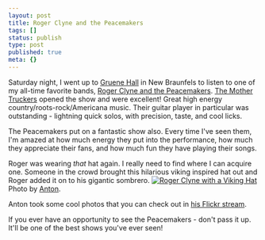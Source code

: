 ```yaml
---
layout: post
title: Roger Clyne and the Peacemakers
tags: []
status: publish
type: post
published: true
meta: {}
---
```

Saturday night, I went up to [Gruene Hall](http://gruenehall.com/) in New Braunfels to listen to one of my all-time favorite bands, [Roger Clyne and the Peacemakers](http://azpeacemakers.com/).  [The Mother Truckers](http://themothertruckers.com/) opened the show and were excellent!  Great high energy country/roots-rock/Americana music.  Their guitar player in particular was outstanding - lightning quick solos, with precision, taste, and cool licks.

The Peacemakers put on a fantastic show also.  Every time I've seen them, I'm amazed at how much energy they put into the performance, how much they appreciate their fans, and how much fun they have playing their songs.

Roger was wearing _that_ hat again.  I really need to find where I can acquire one.  Someone in the crowd brought this hilarious viking inspired hat out and Roger added it on to his gigantic sombrero. [![Roger Clyne with a Viking Hat](http://farm2.static.flickr.com/1189/1019157233_4741d2deb2.jpg?v=0)](http://flickr.com/photos/antonolsen/1019157233/in/set-72157601238885727/)Photo by [Anton](http://www.antonolsen.com).

Anton took some cool photos that you can check out in [his Flickr stream](http://flickr.com/photos/antonolsen/sets/72157601238885727/).

If you ever have an opportunity to see the Peacemakers - don't pass it up.  It'll be one of the best shows you've ever seen!
